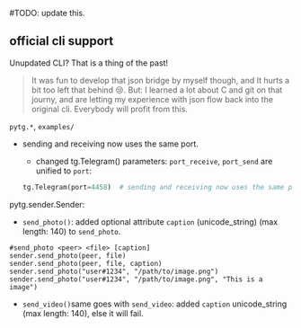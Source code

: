 
#TODO: update this.

## official cli support ##
Unupdated CLI? That is a thing of the past!
> It was fun to develop that json bridge by myself though, and It hurts a bit too left that behind :cry:.
> But: I learned a lot about C and git on that journy, and are letting my experience with json flow back into the original cli.
> Everybody will profit from this.

```pytg.*```, ```examples/```
- sending and receiving now uses the same port.   
	- changed tg.Telegram() parameters:
	```port_receive```, ```port_send``` are unified to ```port```:
	
	```python
	tg.Telegram(port=4458)  # sending and receiving now uses the same port.
	```

pytg.sender.Sender:

- ```send_photo()```: added optional attribute ```caption``` (unicode_string) (max length: 140) to ```send_photo```.
```
#send_photo <peer> <file> [caption]
sender.send_photo(peer, file)
sender.send_photo(peer, file, caption)
sender.send_photo("user#1234", "/path/to/image.png")
sender.send_photo("user#1234", "/path/to/image.png", "This is a image")
```
- ```send_video()```same goes with ```send_video```: added ```caption``` unicode_string (max length: 140),
	else it will fail.